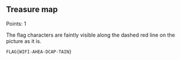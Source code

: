 ## Treasure map

Points: 1

The flag characters are faintly visible along the dashed red line on the picture as it is. 

`FLAG{WIFI-AHEA-DCAP-TAIN}`
